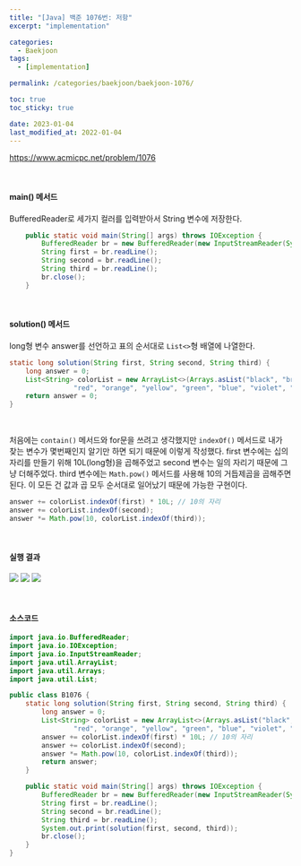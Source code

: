 ```yaml
---
title: "[Java] 백준 1076번: 저항"
excerpt: "implementation"

categories:
  - Baekjoon
tags:
  - [implementation]

permalink: /categories/baekjoon/baekjoon-1076/

toc: true
toc_sticky: true

date: 2023-01-04
last_modified_at: 2022-01-04
---
```


<https://www.acmicpc.net/problem/1076>

<br>

#### main() 메서드
BufferedReader로 세가지 컬러를 입력받아서 String 변수에 저장한다.

```java
    public static void main(String[] args) throws IOException {
        BufferedReader br = new BufferedReader(new InputStreamReader(System.in));
        String first = br.readLine();
        String second = br.readLine();
        String third = br.readLine();
        br.close();
    }
```
<br>

#### solution() 메서드

long형 변수 answer를 선언하고 표의 순서대로 ```List<>```형 배열에 나열한다.<br>

```java
static long solution(String first, String second, String third) {
    long answer = 0;
    List<String> colorList = new ArrayList<>(Arrays.asList("black", "brown",
                "red", "orange", "yellow", "green", "blue", "violet", "grey", "white"));
    return answer = 0;
}
```

<br>

처음에는 ```contain()``` 메서드와 for문을 쓰려고 생각했지만 ```indexOf()``` 메서드로
내가 찾는 변수가 몇번째인지 알기만 하면 되기 때문에 이렇게 작성했다. first 변수에는 십의 자리를 만들기 위해 10L(long형)을 곱해주었고 second 변수는 일의 자리기 때문에 그냥 더해주었다. third 변수에는 ```Math.pow()``` 메서드를 사용해 10의 거듭제곱을 곱해주면 된다. 이 모든 건 값과 곱 모두 순서대로 일어났기 때문에 가능한 구현이다. <br>

```java
answer += colorList.indexOf(first) * 10L; // 10의 자리
answer += colorList.indexOf(second);
answer *= Math.pow(10, colorList.indexOf(third));
```

<br>

#### 실행 결과

![](https://whal.eu/i/ln02mOGp)
![](https://whal.eu/i/wED0V4VE)
![](https://whal.eu/i/V79Z5a8n)

<br>

#### 소스코드

```java
import java.io.BufferedReader;
import java.io.IOException;
import java.io.InputStreamReader;
import java.util.ArrayList;
import java.util.Arrays;
import java.util.List;

public class B1076 {
    static long solution(String first, String second, String third) {
        long answer = 0;
        List<String> colorList = new ArrayList<>(Arrays.asList("black", "brown",
                "red", "orange", "yellow", "green", "blue", "violet", "grey", "white"));
        answer += colorList.indexOf(first) * 10L; // 10의 자리
        answer += colorList.indexOf(second);
        answer *= Math.pow(10, colorList.indexOf(third));
        return answer;
    }

    public static void main(String[] args) throws IOException {
        BufferedReader br = new BufferedReader(new InputStreamReader(System.in));
        String first = br.readLine();
        String second = br.readLine();
        String third = br.readLine();
        System.out.print(solution(first, second, third));
        br.close();
    }
}
```